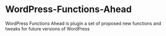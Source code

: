 WordPress-Functions-Ahead
=========================

WordPress Functions Ahead is plugin a set of proposed new functions and tweaks for future versions of WordPress